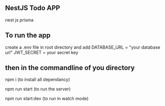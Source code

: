 ## NestJS Todo APP 
nest js 
prisma 

## To run the app 
create a .env file in root directory and add 
DATABASE_URL = "your database url" 
JWT_SECRET = your secret key

then in the commandline of you directory 
---
npm i (to install all dependancy)

npm run start (to run the server)

npm run start:dev (to run in watch mode)


